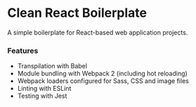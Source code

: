 # Clean React Boilerplate
A simple boilerplate for React-based web application projects.

### Features
- Transpilation with Babel
- Module bundling with Webpack 2 (including hot reloading)
- Webpack loaders configured for Sass, CSS and image files
- Linting with ESLint
- Testing with Jest
 
